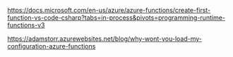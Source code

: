 https://docs.microsoft.com/en-us/azure/azure-functions/create-first-function-vs-code-csharp?tabs=in-process&pivots=programming-runtime-functions-v3

https://adamstorr.azurewebsites.net/blog/why-wont-you-load-my-configuration-azure-functions